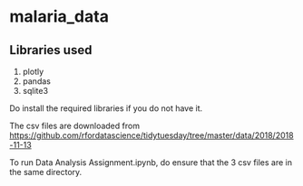 # malaria_data

## Libraries used
1. plotly
2. pandas
3. sqlite3

Do install the required libraries if you do not have it.

The csv files are downloaded from https://github.com/rfordatascience/tidytuesday/tree/master/data/2018/2018-11-13

To run Data Analysis Assignment.ipynb, do ensure that the 3 csv files are in the same directory.
